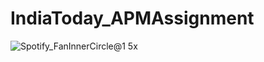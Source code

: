# IndiaToday_APMAssignment
![Spotify_FanInnerCircle@1 5x](https://user-images.githubusercontent.com/49801313/210180856-eae3ca37-349c-4888-ae79-35bcb3e137f4.png)

